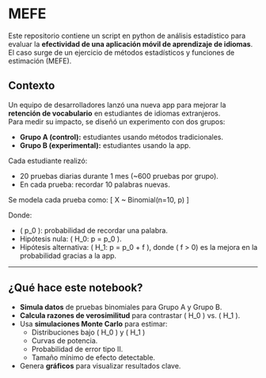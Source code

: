 # MEFE

Este repositorio contiene un script en python de análisis estadístico para evaluar la **efectividad de una aplicación móvil de aprendizaje de idiomas**. El caso surge de un ejercicio de métodos estadísticos y funciones de estimación (MEFE).
## Contexto

Un equipo de desarrolladores lanzó una nueva app para mejorar la **retención de vocabulario** en estudiantes de idiomas extranjeros.  
Para medir su impacto, se diseñó un experimento con dos grupos:

- **Grupo A (control):** estudiantes usando métodos tradicionales.
- **Grupo B (experimental):** estudiantes usando la app.

Cada estudiante realizó:
- 20 pruebas diarias durante 1 mes (~600 pruebas por grupo).
- En cada prueba: recordar 10 palabras nuevas.

Se modela cada prueba como:
\[
X ~ Binomial(n=10, p)
\]

Donde:
- \( p_0 \): probabilidad de recordar una palabra.
- Hipótesis nula: \( H_0: p = p_0 \).
- Hipótesis alternativa: \( H_1: p = p_0 + f \), donde \( f > 0\) es la mejora en la probabilidad gracias a la app.

---

## ¿Qué hace este notebook?

- **Simula datos** de pruebas binomiales para Grupo A y Grupo B.
- **Calcula razones de verosimilitud** para contrastar \( H_0 \) vs. \( H_1 \).
- Usa **simulaciones Monte Carlo** para estimar:
  - Distribuciones bajo \( H_0 \) y \( H_1 \)
  - Curvas de potencia.
  - Probabilidad de error tipo II.
  - Tamaño mínimo de efecto detectable.
- Genera **gráficos** para visualizar resultados clave.
